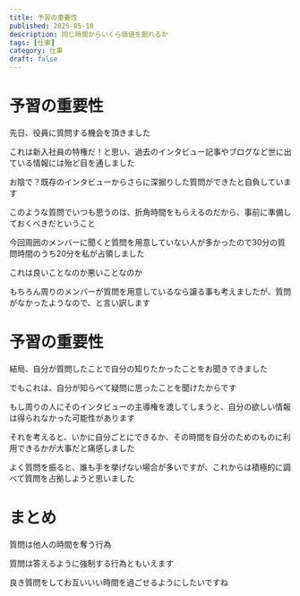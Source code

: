 ```yaml
---
title: 予習の重要性
published: 2025-05-10
description: 同じ時間からいくら価値を掘れるか
tags: [仕事]
category: 仕事
draft: false
---
```


# 予習の重要性

先日、役員に質問する機会を頂きました

これは新入社員の特権だ！と思い、過去のインタビュー記事やブログなど世に出ている情報には殆ど目を通しました

お陰で？既存のインタビューからさらに深掘りした質問ができたと自負しています

このような質問でいつも思うのは、折角時間をもらえるのだから、事前に準備しておくべきだということ

今回周囲のメンバーに聞くと質問を用意していない人が多かったので30分の質問時間のうち20分を私が占領しました

これは良いことなのか悪いことなのか

もちろん周りのメンバーが質問を用意しているなら譲る事も考えましたが、質問がなかったようなので、と言い訳します

# 予習の重要性

結局、自分が質問したことで自分の知りたかったことをお聞きできました

でもこれは、自分が知らベて疑問に思ったことを聞けたからです

もし周りの人にそのインタビューの主導権を渡してしまうと、自分の欲しい情報は得られなかった可能性があります

それを考えると、いかに自分ごとにできるか、その時間を自分のためのものに利用できるかが大事だと痛感しました

よく質問を振ると、誰も手を挙げない場合が多いですが、これからは積極的に調べて質問を占拠しようと思いました

# まとめ

質問は他人の時間を奪う行為

質問は答えるように強制する行為ともいえます

良き質問をしてお互いいい時間を過ごせるようにしたいですね